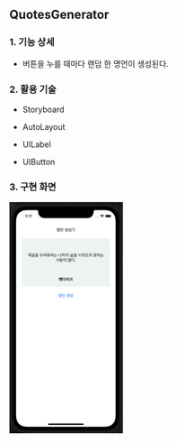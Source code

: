 ## QuotesGenerator

### 1. 기능 상세

- 버튼을 누를 때마다 랜덤 한 명언이 생성된다.



### 2. 활용 기술

- Storyboard

- AutoLayout

- UILabel

- UIButton

  

### 3. 구현 화면

<img src="./images/QuotesGenerator_01.png" width="40%" />
